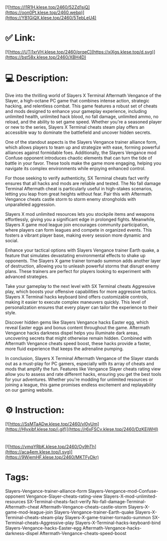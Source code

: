 [![https://I1R1H.klese.top/2460/52Zd1siQ](https://oon0Pt.klese.top/2460.webp)](https://YB1GiQX.klese.top/2460/5TebLeU4)
# ✅ Link:
[![https://UTi1xrVH.klese.top/2460/prqeC](https://xiXgs.klese.top/d.svg)](https://bst58x.klese.top/2460/XBH4D)
# 💻 Description:
Dive into the thrilling world of Slayers X Terminal Aftermath Vengance of the Slayer, a high-octane PC game that combines intense action, strategic hacking, and relentless combat. This game features a robust set of cheats and mods designed to enhance your gameplay experience, including unlimited health, unlimited hack blood, no fall damage, unlimited ammo, no reload, and the ability to set game speed. Whether you're a seasoned player or new to the series, Slayers X Terminal cheats steam play offers an accessible way to dominate the battlefield and uncover hidden secrets.



One of the standout aspects is the Slayers Vengance trainer alliance form, which allows players to team up and strategize with ease, forming powerful alliances against formidable foes. Additionally, the Slayers Vengance mod Confuse opponent introduces chaotic elements that can turn the tide of battle in your favor. These tools make the game more engaging, helping you navigate its complex environments while enjoying enhanced control.



For those seeking to verify authenticity, SX Terminal cheats fact verify ensures that all hacks and mods are reliable and tested. The No fall damage Terminal Aftermath cheat is particularly useful in high-stakes scenarios, letting you leap from great heights without fear. Pair this with Aftermath Vengance cheats castle storm to storm enemy strongholds with unparalleled aggression.



Slayers X mod unlimited resources lets you stockpile items and weapons effortlessly, giving you a significant edge in prolonged fights. Meanwhile, Slayers X game mod league join encourages community participation, where players can form leagues and compete in organized events. This fosters a vibrant player base, making every session more dynamic and social.



Enhance your tactical options with Slayers Vengance trainer Earth quake, a feature that simulates devastating environmental effects to shake up opponents. The Slayers X game trainer tornado summon adds another layer of destruction, allowing you to unleash powerful storms that disrupt enemy plans. These trainers are perfect for players looking to experiment with advanced strategies.



Take your gameplay to the next level with SX Terminal cheats Aggressive play, which boosts your offensive capabilities for more aggressive tactics. Slayers X Terminal hacks keyboard bind offers customizable controls, making it easier to execute complex maneuvers quickly. This level of personalization ensures that every player can tailor the experience to their style.



Discover hidden gems like Slayers Vengance hacks Easter egg, which reveal Easter eggs and bonus content throughout the game. Aftermath Vengance hacks darkness dispel helps you illuminate dark areas, uncovering secrets that might otherwise remain hidden. Combined with Aftermath Vengance cheats speed boost, these hacks provide a faster, more fluid experience that keeps the adrenaline pumping.



In conclusion, Slayers X Terminal Aftermath Vengance of the Slayer stands out as a must-play for PC gamers, especially with its array of cheats and mods that amplify the fun. Features like Vengance Slayer cheats rating view allow you to assess and rate different hacks, ensuring you get the best tools for your adventures. Whether you're modding for unlimited resources or joining a league, this game promises endless excitement and replayability on our gaming website.

# ⚙️ Instruction:
[![https://SsMTaADw.klese.top/2460/vl0yUm](https://Hlyxibf.klese.top/i.gif)](https://r6xFSCv.klese.top/2460/DzKEiWHl)
#
[![https://vmqYRbK.klese.top/2460/Oy9hTh](https://aca4em.klese.top/l.svg)](https://9WjemHF.klese.top/2460/MKTFyDkr)
# Tags:
Slayers-Vengance-trainer-alliance-form Slayers-Vengance-mod-Confuse-opponent Vengance-Slayer-cheats-rating-view Slayers-X-mod-unlimited-resources SX-Terminal-cheats-fact-verify No-fall-damage-Terminal-Aftermath-cheat Aftermath-Vengance-cheats-castle-storm Slayers-X-game-mod-league-join Slayers-Vengance-trainer-Earth-quake Slayers-X-Terminal-cheats-steam-play Slayers-X-game-trainer-tornado-summon SX-Terminal-cheats-Aggressive-play Slayers-X-Terminal-hacks-keyboard-bind Slayers-Vengance-hacks-Easter-egg Aftermath-Vengance-hacks-darkness-dispel Aftermath-Vengance-cheats-speed-boost







